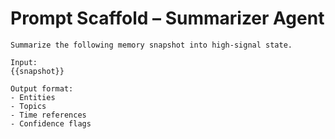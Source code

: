 # Prompt Scaffold – Summarizer Agent

```
Summarize the following memory snapshot into high-signal state.

Input:
{{snapshot}}

Output format:
- Entities
- Topics
- Time references
- Confidence flags
```

